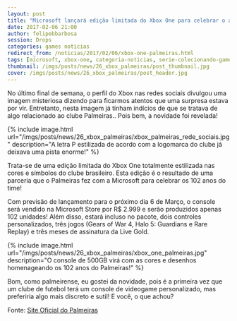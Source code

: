 ```yaml
---
layout: post
title: "Microsoft lançará edição limitada do Xbox One para celebrar o aniversário do Palmeiras"
date: 2017-02-06 21:00
author: felipebbarbosa
session: Drops
categories: games noticias
redirect_from: /noticias/2017/02/06/xbox-one-palmeiras.html
tags: [microsoft, xbox-one, categoria-noticias, serie-colecionando-games]
thumbnail: /imgs/posts/news/26_xbox_palmeiras/post_thumbnail.jpg
cover: /imgs/posts/news/26_xbox_palmeiras/post_header.jpg
---
```


No último final de semana, o perfil do Xbox nas redes sociais divulgou uma imagem misteriosa dizendo para ficarmos atentos que uma surpresa estava por vir. Entretanto, nesta imagem já tinham indícios de que se tratava de algo relacionado ao clube Palmeiras.. Pois bem, a novidade foi revelada!

<!--more-->

{% include image.html url="/imgs/posts/news/26_xbox_palmeiras/xbox_palmeiras_rede_sociais.jpg" description="A letra P estilizada de acordo com a logomarca do clube já deixava uma pista enorme!" %}

Trata-se de uma edição limitada do Xbox One totalmente estilizada nas cores e símbolos do clube brasileiro. Esta edição é o resultado de uma parceria que o Palmeiras fez com a Microsoft para celebrar os 102 anos do time!

Com previsão de lançamento para o próximo dia 6 de Março, o console será vendido na Microsoft Store por R\$ 2.999 e serão produzidos apenas 102 unidades! Além disso, estará incluso no pacote, dois controles personalizados, três jogos (Gears of War 4, Halo 5: Guardians e Rare Replay) e três meses de assinatura da Live Gold.

{% include image.html url="/imgs/posts/news/26_xbox_palmeiras/xbox_one_palmeiras.jpg" description="O console de 500GB virá com as cores e desenhos homenageando os 102 anos do Palmeiras!" %}

Bom, como palmeirense, eu gostei da novidade, pois é a primeira vez que um clube de futebol terá um console de videogame personalizado, mas preferiria algo mais discreto e sutil! E você, o que achou?

Fonte: [Site Oficial do Palmeiras](http://www.palmeiras.com.br/news/2017/02/06/palmeiras-e-o-primeiro-clube-do-mundo-a-ter-um-modelo-personalizado-do-xbox.shtml)

